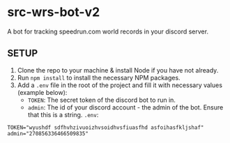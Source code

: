 # src-wrs-bot-v2
A bot for tracking speedrun.com world records in your discord server.


## SETUP
1. Clone the repo to your machine & install Node if you have not already.
2. Run `npm install` to install the necessary NPM packages.
3. Add a `.env` file in the root of the project and fill it with necessary values (example below):
   - `TOKEN`: The secret token of the discord bot to run in.
   - `admin`: The id of your discord account - the admin of the bot. Ensure that this is a string.
`.env`:
```env
TOKEN="wyushdf sdfhvhzivuoizhvsoidhvsfiuasfhd asfoihasfkljshaf"
admin="270856336466509835"
```